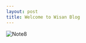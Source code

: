 ```yaml
---
layout: post
title: Welcome to Wisan Blog
---
```

![Note8](http://cdn.gsmarena.com/imgroot/news/17/03/note8-galaxy-model-revealed/-728w2/gsmarena_002.jpg)
